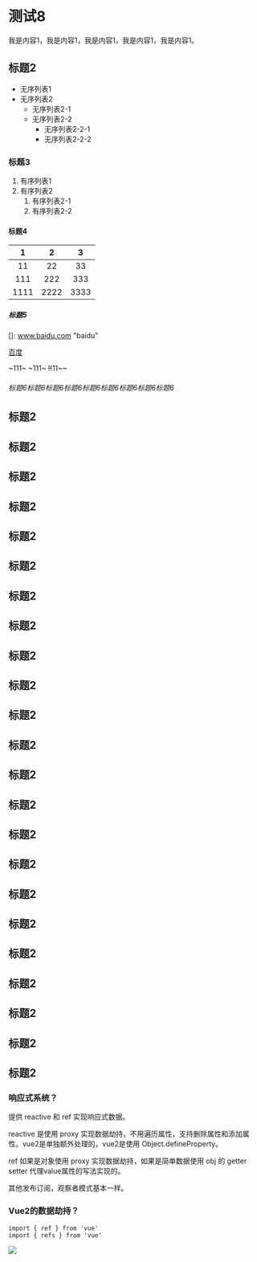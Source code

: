 # 测试8

我是内容1，我是内容1，我是内容1，我是内容1，我是内容1。

## 标题2

- 无序列表1
- 无序列表2
  - 无序列表2-1
  - 无序列表2-2
    - 无序列表2-2-1
    - 无序列表2-2-2

### 标题3

1. 有序列表1
2. 有序列表2
   1. 有序列表2-1
   2. 有序列表2-2

#### 标题4

|  1   |  2   |  3   |
| :--: | :--: | :--: |
|  11  |  22  |  33  |
| 111  | 222  | 333  |
| 1111 | 2222 | 3333 |



##### 标题5

[百度]: www.baidu.com	"百度"
[]: www.baidu.com	"baidu"

[百度](https://www.baidu.com)

[^脚注]: 注释

~111~
~111~
~~!!~~11~~







###### 标题6标题6标题6标题6标题6标题6标题6标题6标题6

## 标题2

## 标题2

## 标题2

## 标题2

## 标题2

## 标题2

## 标题2

## 标题2

## 标题2

## 标题2

## 标题2

## 标题2

## 标题2

## 标题2

## 标题2

## 标题2

## 标题2

## 标题2

## 标题2

## 标题2

## 标题2

## 标题2

## 标题2






### 响应式系统？

提供 reactive 和 ref 实现响应式数据。

reactive 是使用 proxy 实现数据劫持，不用遍历属性，支持删除属性和添加属性。vue2是单独额外处理的，vue2是使用 Object.defineProperty。

ref 如果是对象使用 proxy 实现数据劫持，如果是简单数据使用 obj 的 getter setter 代理value属性的写法实现的。

其他发布订阅，观察者模式基本一样。

### Vue2的数据劫持？

```vue
import { ref } from 'vue'
import { refs } from 'vue'
```

![](https://pic.imgdb.cn/item/64ae6b561ddac507cc1464c1.jpg)